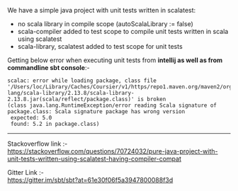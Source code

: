 We have a simple java project with unit tests written in scalatest:   

- no scala library in compile scope (autoScalaLibrary := false)
- scala-compiler added to test scope to compile unit tests written in scala using scalatest
- scala-library, scalatest added to test scope for unit tests   


Getting below error when executing unit tests from **intellij as well as from commandline sbt console**:-

```
scalac: error while loading package, class file '/Users/loc/Library/Caches/Coursier/v1/https/repo1.maven.org/maven2/org/scala-lang/scala-library/2.13.8/scala-library-2.13.8.jar(scala/reflect/package.class)' is broken
(class java.lang.RuntimeException/error reading Scala signature of package.class: Scala signature package has wrong version
 expected: 5.0
 found: 5.2 in package.class)
```

---

Stackoverflow link :-   
https://stackoverflow.com/questions/70724032/pure-java-project-with-unit-tests-written-using-scalatest-having-compiler-compat

Gitter Link :-   
https://gitter.im/sbt/sbt?at=61e30f06f5a3947800088f3d